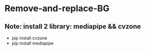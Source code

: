 # Remove-and-replace-BG
## Note: install 2 library: mediapipe && cvzone
- pip install cvzone
- pip install mediapipe
